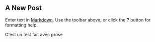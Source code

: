 ## A New Post

Enter text in [Markdown](http://daringfireball.net/projects/markdown/). Use the toolbar above, or click the **?** button for formatting help.

C'est un test fait avec prose
